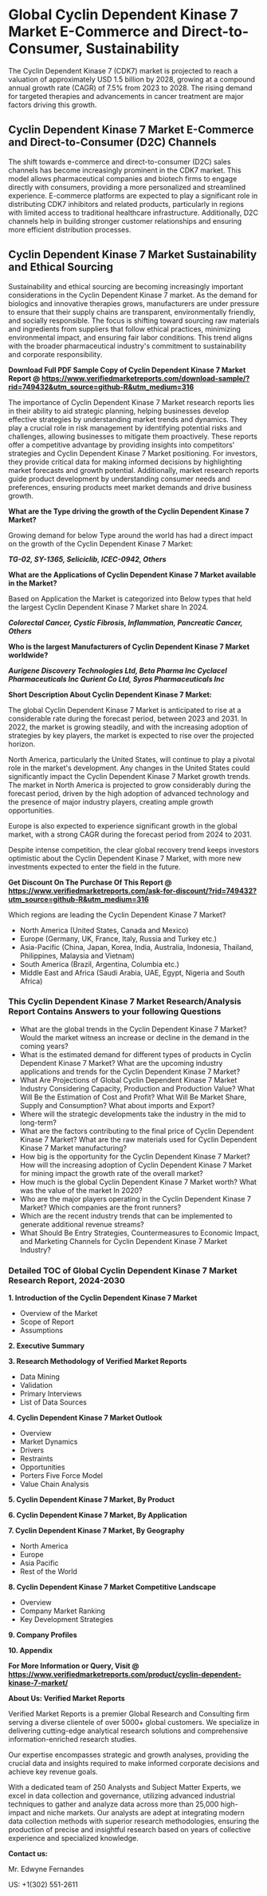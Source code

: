 <h1>Global Cyclin Dependent Kinase 7 Market E-Commerce and Direct-to-Consumer, Sustainability</h1><p class=""><p>The Cyclin Dependent Kinase 7 (CDK7) market is projected to reach a valuation of approximately USD 1.5 billion by 2028, growing at a compound annual growth rate (CAGR) of 7.5% from 2023 to 2028. The rising demand for targeted therapies and advancements in cancer treatment are major factors driving this growth.</p><h2>Cyclin Dependent Kinase 7 Market E-Commerce and Direct-to-Consumer (D2C) Channels</h2><p>The shift towards e-commerce and direct-to-consumer (D2C) sales channels has become increasingly prominent in the CDK7 market. This model allows pharmaceutical companies and biotech firms to engage directly with consumers, providing a more personalized and streamlined experience. E-commerce platforms are expected to play a significant role in distributing CDK7 inhibitors and related products, particularly in regions with limited access to traditional healthcare infrastructure. Additionally, D2C channels help in building stronger customer relationships and ensuring more efficient distribution processes.</p><h2>Cyclin Dependent Kinase 7 Market Sustainability and Ethical Sourcing</h2><p>Sustainability and ethical sourcing are becoming increasingly important considerations in the Cyclin Dependent Kinase 7 market. As the demand for biologics and innovative therapies grows, manufacturers are under pressure to ensure that their supply chains are transparent, environmentally friendly, and socially responsible. The focus is shifting toward sourcing raw materials and ingredients from suppliers that follow ethical practices, minimizing environmental impact, and ensuring fair labor conditions. This trend aligns with the broader pharmaceutical industry's commitment to sustainability and corporate responsibility.</p></p><p class=""><strong>Download Full PDF Sample Copy of Cyclin Dependent Kinase 7 Market Report @ <a href="https://www.verifiedmarketreports.com/download-sample/?rid=749432&utm_source=github-R&utm_medium=316" target="_blank">https://www.verifiedmarketreports.com/download-sample/?rid=749432&utm_source=github-R&utm_medium=316</a></strong></p><p>The importance of&nbsp;Cyclin Dependent Kinase 7 Market research reports lies in their ability to aid strategic planning, helping businesses develop effective strategies by understanding market trends and dynamics. They play a crucial role in risk management by identifying potential risks and challenges, allowing businesses to mitigate them proactively. These reports offer a competitive advantage by providing insights into competitors' strategies and Cyclin Dependent Kinase 7 Market positioning. For investors, they provide critical data for making informed decisions by highlighting market forecasts and growth potential. Additionally, market research reports guide product development by understanding consumer needs and preferences, ensuring products meet market demands and drive business growth.</p><p><strong>What are the&nbsp;Type driving the growth of the Cyclin Dependent Kinase 7 Market?</strong></p><p id="" class="">Growing demand for below Type around the world has had a direct impact on the growth of the Cyclin Dependent Kinase 7 Market:</p><p class=""><em><strong>TG-02, SY-1365, Seliciclib, ICEC-0942, Others</strong></em></p><p class=""><strong>What are the&nbsp;Applications&nbsp;of Cyclin Dependent Kinase 7 Market available in the Market?</strong></p><p id="" class="">Based on Application the Market is categorized into Below types that held the largest Cyclin Dependent Kinase 7 Market share In 2024.</p><p class=""><em><strong>Colorectal Cancer, Cystic Fibrosis, Inflammation, Pancreatic Cancer, Others</strong></em></p><p class=""><strong>Who is the largest Manufacturers of Cyclin Dependent Kinase 7 Market worldwide?</strong></p><p><em><strong>Aurigene Discovery Technologies Ltd, Beta Pharma Inc Cyclacel Pharmaceuticals Inc Qurient Co Ltd, Syros Pharmaceuticals Inc</strong></em></p><p id="" class=""><strong>Short Description About Cyclin Dependent Kinase 7 Market:</strong></p><p>The global Cyclin Dependent Kinase 7 Market is anticipated to rise at a considerable rate during the forecast period, between 2023 and 2031. In 2022, the market is growing steadily, and with the increasing adoption of strategies by key players, the market is expected to rise over the projected horizon.</p><p>North America, particularly the United States, will continue to play a pivotal role in the market's development. Any changes in the United States could significantly impact the Cyclin Dependent Kinase 7 Market growth trends. The market in North America is projected to grow considerably during the forecast period, driven by the high adoption of advanced technology and the presence of major industry players, creating ample growth opportunities.</p><p>Europe is also expected to experience significant growth in the global market, with a strong CAGR during the forecast period from 2024 to 2031.</p><p>Despite intense competition, the clear global recovery trend keeps investors optimistic about the Cyclin Dependent Kinase 7 Market, with more new investments expected to enter the field in the future.</p><p id="" class=""><strong>Get Discount On The Purchase Of This Report @ <a href="https://www.verifiedmarketreports.com/ask-for-discount/?rid=749432?utm_source=github-R&utm_medium=316" target="_blank">https://www.verifiedmarketreports.com/ask-for-discount/?rid=749432?utm_source=github-R&utm_medium=316</a></strong></p><p class="">Which regions are leading the Cyclin Dependent Kinase 7 Market?</p><ul><li>North America (United States, Canada and Mexico)</li><li>Europe (Germany, UK, France, Italy, Russia and Turkey etc.)</li><li>Asia-Pacific (China, Japan, Korea, India, Australia, Indonesia, Thailand, Philippines, Malaysia and Vietnam)</li><li>South America (Brazil, Argentina, Columbia etc.)</li><li>Middle East and Africa (Saudi Arabia, UAE, Egypt, Nigeria and South Africa)</li></ul><h3 id="" class="">This Cyclin Dependent Kinase 7 Market Research/Analysis Report Contains Answers to your following Questions</h3><ul><li>What are the global trends in the Cyclin Dependent Kinase 7 Market? Would the market witness an increase or decline in the demand in the coming years?</li><li>What is the estimated demand for different types of products in Cyclin Dependent Kinase 7 Market? What are the upcoming industry applications and trends for the Cyclin Dependent Kinase 7 Market?</li><li>What Are Projections of Global Cyclin Dependent Kinase 7 Market Industry Considering Capacity, Production and Production Value? What Will Be the Estimation of Cost and Profit? What Will Be Market Share, Supply and Consumption? What about imports and Export?</li><li>Where will the strategic developments take the industry in the mid to long-term?</li><li>What are the factors contributing to the final price of Cyclin Dependent Kinase 7 Market? What are the raw materials used for Cyclin Dependent Kinase 7 Market manufacturing?</li><li>How big is the opportunity for the Cyclin Dependent Kinase 7 Market? How will the increasing adoption of Cyclin Dependent Kinase 7 Market for mining impact the growth rate of the overall market?</li><li>How much is the global Cyclin Dependent Kinase 7 Market worth? What was the value of the market In 2020?</li><li>Who are the major players operating in the Cyclin Dependent Kinase 7 Market? Which companies are the front runners?</li><li>Which are the recent industry trends that can be implemented to generate additional revenue streams?</li><li>What Should Be Entry Strategies, Countermeasures to Economic Impact, and Marketing Channels for Cyclin Dependent Kinase 7 Market Industry?</li></ul><h3 id="" class="">Detailed TOC of Global Cyclin Dependent Kinase 7 Market Research Report, 2024-2030</h3><p id="" class=""><strong>1. Introduction of the Cyclin Dependent Kinase 7 Market</strong></p><ul><li>Overview of the Market</li><li>Scope of Report</li><li>Assumptions</li></ul><p id="" class=""><strong>2. Executive Summary</strong></p><p id="" class=""><strong>3. Research Methodology of Verified Market Reports</strong></p><ul><li>Data Mining</li><li>Validation</li><li>Primary Interviews</li><li>List of Data Sources</li></ul><p id="" class=""><strong>4. Cyclin Dependent Kinase 7 Market Outlook</strong></p><ul><li>Overview</li><li>Market Dynamics</li><li>Drivers</li><li>Restraints</li><li>Opportunities</li><li>Porters Five Force Model</li><li>Value Chain Analysis</li></ul><p id="" class=""><strong>5. Cyclin Dependent Kinase 7 Market, By Product</strong></p><p id="" class=""><strong>6. Cyclin Dependent Kinase 7 Market, By Application</strong></p><p id="" class=""><strong>7. Cyclin Dependent Kinase 7 Market, By Geography</strong></p><ul><li>North America</li><li>Europe</li><li>Asia Pacific</li><li>Rest of the World</li></ul><p id="" class=""><strong>8. Cyclin Dependent Kinase 7 Market Competitive Landscape</strong></p><ul><li>Overview</li><li>Company Market Ranking</li><li>Key Development Strategies</li></ul><p id="" class=""><strong>9. Company Profiles</strong></p><p id="" class=""><strong>10. Appendix</strong></p><p id="" class=""><strong>For More Information or Query, Visit @ <a href="https://www.verifiedmarketreports.com/product/cyclin-dependent-kinase-7-market/" target="_blank">https://www.verifiedmarketreports.com/product/cyclin-dependent-kinase-7-market/</a></strong></p><p id="" class=""><strong>About Us: Verified Market Reports</strong></p><p id="" class="">Verified Market Reports is a premier Global Research and Consulting firm serving a diverse clientele of over 5000+ global customers. We specialize in delivering cutting-edge analytical research solutions and comprehensive information-enriched research studies.</p><p id="" class="">Our expertise encompasses strategic and growth analyses, providing the crucial data and insights required to make informed corporate decisions and achieve key revenue goals.</p><p id="" class="">With a dedicated team of 250 Analysts and Subject Matter Experts, we excel in data collection and governance, utilizing advanced industrial techniques to gather and analyze data across more than 25,000 high-impact and niche markets. Our analysts are adept at integrating modern data collection methods with superior research methodologies, ensuring the production of precise and insightful research based on years of collective experience and specialized knowledge.</p><p id="" class=""><strong>Contact us:</strong></p><p id="" class="">Mr. Edwyne Fernandes</p><p id="" class="">US: +1(302) 551-2611</p>